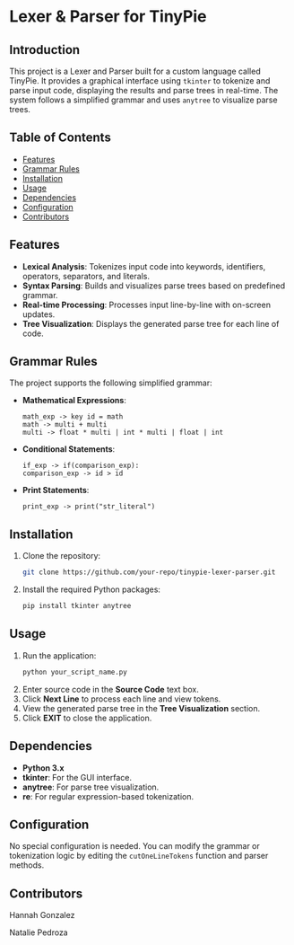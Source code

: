 # Lexer & Parser for TinyPie

## Introduction
This project is a Lexer and Parser built for a custom language called TinyPie. It provides a graphical interface using `tkinter` to tokenize and parse input code, displaying the results and parse trees in real-time. The system follows a simplified grammar and uses `anytree` to visualize parse trees.

## Table of Contents
- [Features](#features)
- [Grammar Rules](#grammar-rules)
- [Installation](#installation)
- [Usage](#usage)
- [Dependencies](#dependencies)
- [Configuration](#configuration)
- [Contributors](#contributors)

## Features
- **Lexical Analysis**: Tokenizes input code into keywords, identifiers, operators, separators, and literals.
- **Syntax Parsing**: Builds and visualizes parse trees based on predefined grammar.
- **Real-time Processing**: Processes input line-by-line with on-screen updates.
- **Tree Visualization**: Displays the generated parse tree for each line of code.

## Grammar Rules
The project supports the following simplified grammar:
- **Mathematical Expressions**:
    ```plaintext
    math_exp -> key id = math
    math -> multi + multi
    multi -> float * multi | int * multi | float | int
    ```
- **Conditional Statements**:
    ```plaintext
    if_exp -> if(comparison_exp):
    comparison_exp -> id > id
    ```
- **Print Statements**:
    ```plaintext
    print_exp -> print("str_literal")
    ```

## Installation
1. Clone the repository:
    ```bash
    git clone https://github.com/your-repo/tinypie-lexer-parser.git
    ```
2. Install the required Python packages:
    ```bash
    pip install tkinter anytree
    ```

## Usage
1. Run the application:
    ```bash
    python your_script_name.py
    ```
2. Enter source code in the **Source Code** text box.
3. Click **Next Line** to process each line and view tokens.
4. View the generated parse tree in the **Tree Visualization** section.
5. Click **EXIT** to close the application.

## Dependencies
- **Python 3.x**
- **tkinter**: For the GUI interface.
- **anytree**: For parse tree visualization.
- **re**: For regular expression-based tokenization.

## Configuration
No special configuration is needed. You can modify the grammar or tokenization logic by editing the `cutOneLineTokens` function and parser methods.

## Contributors
Hannah Gonzalez

Natalie Pedroza
